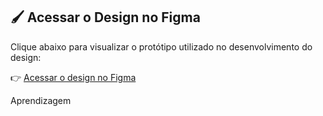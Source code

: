 ## 🖌️ Acessar o Design no Figma

Clique abaixo para visualizar o protótipo utilizado no desenvolvimento do design:

👉 [Acessar o design no Figma](https://www.figma.com/design/MLEbrq98hPl9a39Z0TnnTb/TESTE---UMENTOR?node-id=0-1&t=t8uzI7xpCLUODt1X-1)



Aprendizagem
